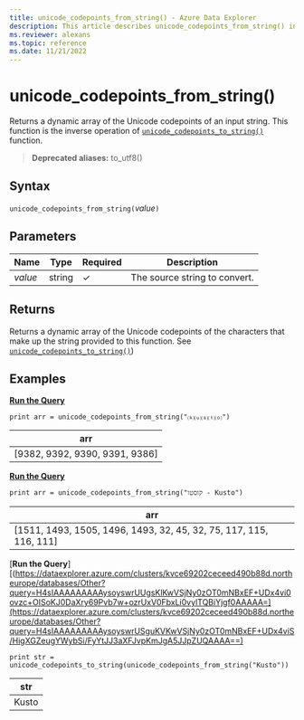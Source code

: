 ```yaml
---
title: unicode_codepoints_from_string() - Azure Data Explorer
description: This article describes unicode_codepoints_from_string() in Azure Data Explorer.
ms.reviewer: alexans
ms.topic: reference
ms.date: 11/21/2022
---
```

# unicode_codepoints_from_string()

Returns a dynamic array of the Unicode codepoints of an input string. This function is the inverse operation of [`unicode_codepoints_to_string()`](unicode-codepoints-to-string-function.md) function.

> **Deprecated aliases:** to_utf8()

## Syntax

`unicode_codepoints_from_string(`*value*`)`

## Parameters

| Name | Type | Required | Description |
|--|--|--|--|
| *value* | string | &check; | The source string to convert. |

## Returns

Returns a dynamic array of the Unicode codepoints of the characters that make up the string provided to this function.
See [`unicode_codepoints_to_string()`](unicode-codepoints-to-string-function.md))

## Examples

[**Run the Query**](https://dataexplorer.azure.com/clusters/kvce69202ceceed490b88d.northeurope/databases/Other?query=H4sIAAAAAAAAAysoyswrUUgsKlKwVSjNy0zOT0mNBxEF+UDx4vi0ovzc+OISoKJ0DaVHk5Y9mrTh0aR1jyatfzRplZImADy1iJs9AAAA)

```kusto
print arr = unicode_codepoints_from_string("⒦⒰⒮⒯⒪")
```

|arr|
|---|
|[9382, 9392, 9390, 9391, 9386]|

[**Run the Query**](https://dataexplorer.azure.com/clusters/kvce69202ceceed490b88d.northeurope/databases/Other?query=H4sIAAAAAAAAAysoyswrUUgsKlKwVSjNy0zOT0mNBxEF+UDx4vi0ovzc+OISoKJ0DaXry69Pvb7w+ozrUxV0FbxLi0vylTQBiYjgf0AAAAA=)

```kusto
print arr = unicode_codepoints_from_string("קוסטו - Kusto")
```

|arr|
|---|
|[1511, 1493, 1505, 1496, 1493, 32, 45, 32, 75, 117, 115, 116, 111]|

[**Run the Query**][(https://dataexplorer.azure.com/clusters/kvce69202ceceed490b88d.northeurope/databases/Other?query=H4sIAAAAAAAAAysoyswrUUgsKlKwVSjNy0zOT0mNBxEF+UDx4vi0ovzc+OISoKJ0DaXry69Pvb7w+ozrUxV0FbxLi0vylTQBiYjgf0AAAAA=](https://dataexplorer.azure.com/clusters/kvce69202ceceed490b88d.northeurope/databases/Other?query=H4sIAAAAAAAAAysoyswrUSguKVKwVSjNy0zOT0mNBxEF+UDx4viS/HigXGZeugYWybSi/FyYtJJ3aXFJvpKmJgA5JJpZUQAAAA==)

```kusto
print str = unicode_codepoints_to_string(unicode_codepoints_from_string("Kusto"))
```

|str|
|---|
|Kusto|
